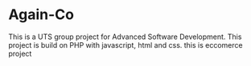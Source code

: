 # Again-Co
This is a UTS group project for Advanced Software Development. This project is build on PHP with javascript, html and css.
this is eccomerce project
